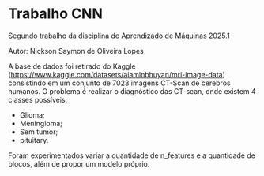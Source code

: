 # Trabalho CNN
Segundo trabalho da disciplina de Aprendizado de Máquinas 2025.1

Autor: Nickson Saymon de Oliveira Lopes

A base de dados foi retirado do Kaggle (https://www.kaggle.com/datasets/alaminbhuyan/mri-image-data) consistindo em um conjunto de 7023 imagens CT-Scan de cerebros humanos. O problema é realizar o diagnóstico das CT-scan, onde existem 4 classes possíveis:

* Glioma; 
* Meningioma;
* Sem tumor;
* pituitary.

Foram experimentados variar a quantidade de n_features e a quantidade de blocos, além de propor um modelo próprio.
